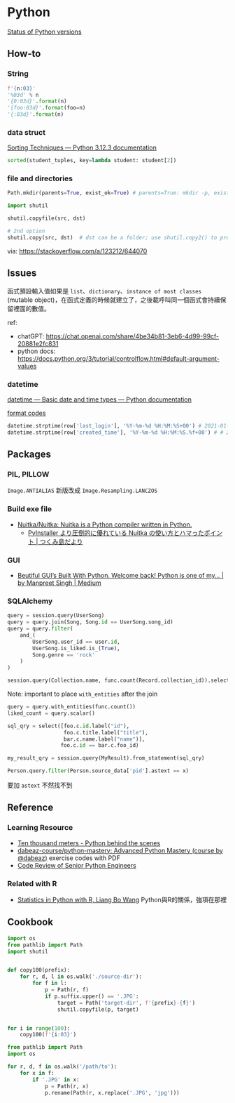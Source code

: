 # Python

[Status of Python versions](https://devguide.python.org/versions/)

## How-to

### String

```python title="padding 0"
f'{n:03}'
'%03d' % n
'{0:03d}'.format(n)
'{foo:03d}'.format(foo=n)
'{:03d}'.format(n)
```
### data struct

[Sorting Techniques — Python 3.12.3 documentation](https://docs.python.org/3/howto/sorting.html)

```python title="sort by key"
sorted(student_tuples, key=lambda student: student[2])
```

### file and directories

```python title="mkdir"
Path.mkdir(parents=True, exist_ok=True) # parents=True: mkdir -p, exist_ok: ignore error if folder exist
```

```python title="copy files or folder"
import shutil

shutil.copyfile(src, dst)

# 2nd option
shutil.copy(src, dst)  # dst can be a folder; use shutil.copy2() to preserve timestamp
```
via: https://stackoverflow.com/a/123212/644070

## Issues

函式預設輸入值如果是 `list`、`dictionary`、`instance of most classes` (mutable object)，在函式定義的時候就建立了，之後載呼叫同一個函式會持續保留裡面的數值。

ref:
- chatGPT: https://chat.openai.com/share/4be34b81-3eb6-4d99-99cf-20881e2fc831
- python docs: https://docs.python.org/3/tutorial/controlflow.html#default-argument-values

### datetime

[datetime — Basic date and time types — Python documentation](https://docs.python.org/3/library/datetime.html)

[format codes](https://docs.python.org/3/library/datetime.html#strftime-and-strptime-format-codes)

```python title="strptime"
datetime.strptime(row['last_login'], '%Y-%m-%d %H:%M:%S+00') # 2021-01-01 12:03:34+00
datetime.strptime(row['created_time'], '%Y-%m-%d %H:%M:%S.%f+00') # # 2021-01-01 12:03:34.934533+00
```


## Packages

### PIL, PILLOW

`Image.ANTIALIAS` 新版改成 `Image.Resampling.LANCZOS`

### Build exe file

- [Nuitka/Nuitka: Nuitka is a Python compiler written in Python.](https://github.com/Nuitka/Nuitka)
  - [PyInstaller より圧倒的に優れている Nuitka の使い方とハマったポイント | つくみ島だより](https://blog.tsukumijima.net/article/python-nuitka-usage/)

### GUI

- [Beutiful GUI’s Built With Python. Welcome back! Python is one of my… | by Manpreet Singh | Medium](https://preettheman.medium.com/beutiful-guis-built-with-python-bf58a8f28d40)

### SQLAlchemy

```python
query = session.query(UserSong)
query = query.join(Song, Song.id == UserSong.song_id)
query = query.filter(
    and_(
        UserSong.user_id == user.id, 
        UserSong.is_liked.is_(True),
        Song.genre == 'rock'
    )
)
```

```python title="join, group by"
session.query(Collection.name, func.count(Record.collection_id)).select_from(Record).join(Record.collection).group_by(Collection).all()
```

Note: important to place `with_entities` after the join

```python
query = query.with_entities(func.count())
liked_count = query.scalar()

sql_qry = select([foo.c.id.label("id"), 
                  foo.c.title.label("title"), 
                  bar.c.name.label("name")], 
                 foo.c.id == bar.c.foo_id)

my_result_qry = session.query(MyResult).from_statement(sql_qry)
```

```python title="query json"
Person.query.filter(Person.source_data['pid'].astext == x)
```
要加 `astext` 不然找不到


## Reference

### Learning Resource

- [Ten thousand meters - Python behind the scenes](https://tenthousandmeters.com/tag/python-behind-the-scenes/)
- [dabeaz-course/python-mastery: Advanced Python Mastery (course by @dabeaz)](https://github.com/dabeaz-course/python-mastery?utm_source=hackernewsletter&utm_medium=email&utm_term=code) exercise codes with PDF
- [Code Review of Senior Python Engineers](https://www.canva.com/design/DAFoVEZETAU/fa33DHLu_PlYHuTWYOAoww/view#1)

### Related with R

- [Statistics in Python with R, Liang Bo Wang](http://blog.liang2.tw/2014-pyR-stat/?full#cover) Python與R的關係，強項在那裡


## Cookbook

```python title="copy 100x100 images"
import os
from pathlib import Path
import shutil


def copy100(prefix):
    for r, d, l in os.walk('./source-dir'):
        for f in l:
            p = Path(r, f)
            if p.suffix.upper() == '.JPG':
                target = Path('target-dir', f'{prefix}-{f}')
                shutil.copyfile(p, target)


for i in range(100):
    copy100(f'{i:03}')
```

```python title="change all file with JPG extension to jpg (lower-case)"
from pathlib import Path
import os

for r, d, f in os.walk('/path/to'):
    for x in f:
        if '.JPG' in x:
            p = Path(r, x)
            p.rename(Path(r, x.replace('.JPG', 'jpg')))
```
